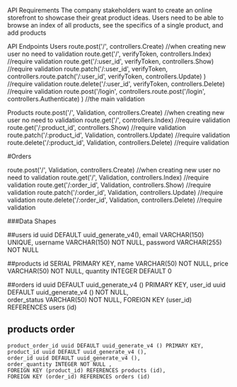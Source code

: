 API Requirements
The company stakeholders want to create an online storefront to showcase their great product ideas. Users need to be able to browse an index of all products, see the specifics of a single product, and add products

API Endpoints
Users
route.post('/', controllers.Create) //when creating new user no need to validation
route.get('/', verifyToken, controllers.Index) //require validation
route.get('/:user_id', verifyToken, controllers.Show) //require validation
route.patch('/:user_id', verifyToken, controllers.route.patch('/:user_id', verifyToken, controllers.Update) 
) //require validation
route.delete('/:user_id', verifyToken, controllers.Delete) //require validation
route.post('/login', controllers.route.post('/login', controllers.Authenticate) 
) //the main validation


Products
route.post('/', Validation, controllers.Create) //when creating new user no need to validation
route.get('/', controllers.Index) //require validation
route.get('/:product_id', controllers.Show) //require validation
route.patch('/:product_id', Validation, controllers.Update) //require validation
route.delete('/:product_id', Validation, controllers.Delete) //require validation


#Orders

route.post('/', Validation, controllers.Create) //when creating new user no need to validation
route.get('/', Validation, controllers.Index) //require validation
route.get('/:order_id', Validation, controllers.Show) //require validation
route.patch('/:order_id', Validation, controllers.Update) //require validation
route.delete('/:order_id', Validation, controllers.Delete) //require validation


###Data Shapes

##users
    id uuid DEFAULT uuid_generate_v4(),
    email VARCHAR(150) UNIQUE,
    username VARCHAR(150) NOT NULL,
    password VARCHAR(255) NOT NULL

##products
    id SERIAL PRIMARY KEY,
    name VARCHAR(50) NOT NULL,
    price VARCHAR(50) NOT NULL,
    quantity INTEGER DEFAULT 0 

##orders
    id uuid DEFAULT uuid_generate_v4 () PRIMARY KEY,
    user_id uuid DEFAULT uuid_generate_v4 () NOT NULL,  
    order_status VARCHAR(50) NOT NULL,
    FOREIGN KEY (user_id) REFERENCES users (id) 


## products order
    product_order_id uuid DEFAULT uuid_generate_v4 () PRIMARY KEY,
    product_id uuid DEFAULT uuid_generate_v4 (), 
    order_id uuid DEFAULT uuid_generate_v4 (), 
    order_quantity INTEGER NOT NULL , 
    FOREIGN KEY (product_id) REFERENCES products (id),
    FOREIGN KEY (order_id) REFERENCES orders (id)     


